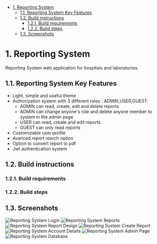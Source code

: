 - [1. Reporting System](#1-reporting-system)
  - [1.1. Reporting System Key Features](#11-reporting-system-key-features)
  - [1.2. Build instructions](#12-build-instructions)
    - [1.2.1. Build requirements](#121-build-requirements)
    - [1.2.2. Build steps](#122-build-steps)
  - [1.3. Screenshots](#13-screenshots)
 

# 1. Reporting System

Reporting System web application for hospitals and laboratories.

## 1.1. Reporting System Key Features

- Light, simple and useful theme
- Authorization system with 3 different roles : ADMIN,USER,GUEST:
  + ADMIN can read, create, edit and delete reports
  + ADMIN can change anyone's role and delete anyone member to system in the admin page
  + USER can read, create and edit reports
  + GUEST can only read reports
- Customizable user profile
- Avanced report rearch option
- Option to convert report to pdf
- Jwt authentication system

## 1.2. Build instructions

### 1.2.1. Build requirements

### 1.2.2. Build steps

## 1.3. Screenshots
![Reporting System Login](https://github.com/mehmetsimseknet/reporting-system/blob/main/screenshots/Screenshot%20from%202022-07-23%2021-45-17.png?raw=true)
![Reporting System Reports](https://github.com/mehmetsimseknet/reporting-system/blob/main/screenshots/Screenshot%20from%202022-07-23%2021-45-46.png?raw=true)
![Reporting System Report Design](https://github.com/mehmetsimseknet/reporting-system/blob/main/screenshots/Screenshot%20from%202022-07-23%2021-46-08.png?raw=true)
![Reporting System Create Report](https://github.com/mehmetsimseknet/reporting-system/blob/main/screenshots/Screenshot%20from%202022-07-23%2021-46-17.png?raw=true)
![Reporting System Account Details](https://github.com/mehmetsimseknet/reporting-system/blob/main/screenshots/Screenshot%20from%202022-07-23%2021-46-24.png?raw=true)
![Reporting System Admin Page](https://github.com/mehmetsimseknet/reporting-system/blob/main/screenshots/Screenshot%20from%202022-07-23%2021-46-33.png?raw=true)
![Reporting System Database](https://github.com/mehmetsimseknet/reporting-system/blob/main/screenshots/Screenshot%20from%202022-07-23%2022-23-45.png?raw=true)
